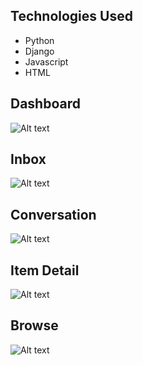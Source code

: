 ## Technologies Used

- Python
- Django
- Javascript
- HTML

## Dashboard
![Alt text](market/images/Dashboard.png "Dashboard")
## Inbox
![Alt text](market/images/Inbox.png "Inbox")
## Conversation
![Alt text](market/images/Conversation.png "Conversation")
## Item Detail
![Alt text](market/images/Item_Detail.png "Item Detail")
## Browse
![Alt text](market/images/Browse.png "Browse")
